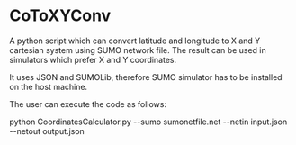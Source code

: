 # CoToXYConv
A python script which can convert latitude and longitude to X and Y cartesian system using SUMO network file. 
The result can be used in simulators which prefer X and Y coordinates.

It uses JSON and SUMOLib, therefore SUMO simulator has to be installed on the host machine.

The user can execute the code as follows:

python CoordinatesCalculator.py --sumo sumonetfile.net --netin input.json --netout output.json
